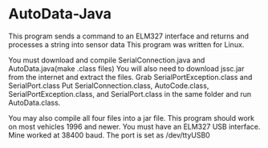 # AutoData-Java
This program sends a command to an ELM327 interface and returns and processes a string into sensor data This program was written for Linux.

You must download and compile SerialConnection.java and AutoData.java(make .class files) You will also need to download jssc.jar from the internet and extract the files. Grab SerialPortException.class and SerialPort.class Put SerialConnection.class, AutoCode.class, SerialPortException.class, and SerialPort.class in the same folder and run AutoData.class.

You may also compile all four files into a jar file. This program should work on most vehicles 1996 and newer. You must have an ELM327 USB interface. Mine worked at 38400 baud. The port is set as /dev/ttyUSB0
